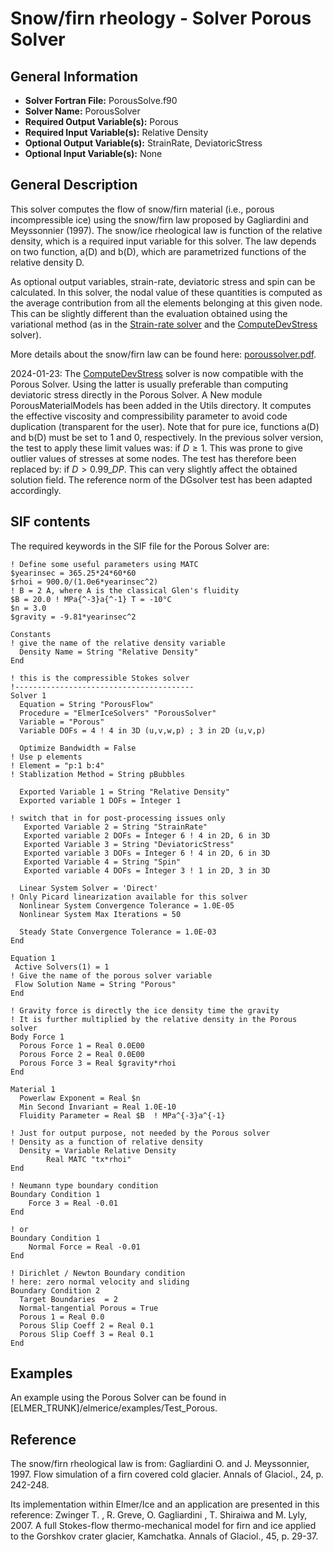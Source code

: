 # Snow/firn rheology - Solver Porous Solver
## General Information
- **Solver Fortran File:** PorousSolve.f90
- **Solver Name:** PorousSolver
- **Required Output Variable(s):** Porous
- **Required Input Variable(s):** Relative Density
- **Optional Output Variable(s):** StrainRate, DeviatoricStress
- **Optional Input Variable(s):** None

## General Description
This solver computes the flow of snow/firn material (i.e., porous incompressible ice) using the snow/firn law proposed by Gagliardini and Meyssonnier (1997). The snow/ice rheological law is function of the relative density, which is a required input variable for this solver. The law depends on two function, a(D) and b(D), which are parametrized functions of the relative density D.

As optional output variables, strain-rate, deviatoric stress and spin can be calculated. In this solver, the nodal value of these quantities is computed as the average contribution from all the elements belonging at this given node. This can be slightly different than the evaluation obtained using the variational method (as in the [Strain-rate solver](./ComputeStrainRate.md) and the [ComputeDevStress](./ComputeDevStress.md) solver).

More details about the snow/firn law can be found here: [poroussolver.pdf](./poroussolver.pdf).

2024-01-23: The [ComputeDevStress](./ComputeDevStress.md) solver is now compatible with the Porous Solver. Using the latter is usually preferable than computing deviatoric stress directly in the Porous Solver. A New module PorousMaterialModels has been added in the Utils directory. It computes the effective viscosity and compressibility parameter to avoid code duplication (transparent for the user).
Note that for pure ice, functions a(D) and b(D) must be set to 1 and 0, respectively. In the previous solver version, the test to apply these limit values was: if $D \geq 1$. This was prone to give outlier values of stresses at some nodes. The test has therefore been replaced by: if $D > 0.99\_DP$. This can very slightly affect the obtained solution field. The reference norm of the DGsolver test has been adapted accordingly. 

## SIF contents
The required keywords in the SIF file for the Porous Solver are:

```
! Define some useful parameters using MATC
$yearinsec = 365.25*24*60*60
$rhoi = 900.0/(1.0e6*yearinsec^2)
! B = 2 A, where A is the classical Glen's fluidity
$B = 20.0 ! MPa{^-3}a{^-1} T = -10°C
$n = 3.0
$gravity = -9.81*yearinsec^2

Constants
! give the name of the relative density variable 
  Density Name = String "Relative Density"
End

! this is the compressible Stokes solver
!----------------------------------------
Solver 1
  Equation = String "PorousFlow"
  Procedure = "ElmerIceSolvers" "PorousSolver"
  Variable = "Porous"
  Variable DOFs = 4 ! 4 in 3D (u,v,w,p) ; 3 in 2D (u,v,p)
  
  Optimize Bandwidth = False
! Use p elements
! Element = "p:1 b:4"
! Stablization Method = String pBubbles

  Exported Variable 1 = String "Relative Density"
  Exported variable 1 DOFs = Integer 1

! switch that in for post-processing issues only
   Exported Variable 2 = String "StrainRate"
   Exported variable 2 DOFs = Integer 6 ! 4 in 2D, 6 in 3D
   Exported Variable 3 = String "DeviatoricStress"
   Exported variable 3 DOFs = Integer 6 ! 4 in 2D, 6 in 3D
   Exported Variable 4 = String "Spin"
   Exported variable 4 DOFs = Integer 3 ! 1 in 2D, 3 in 3D

  Linear System Solver = 'Direct'
! Only Picard linearization available for this solver
  Nonlinear System Convergence Tolerance = 1.0E-05
  Nonlinear System Max Iterations = 50

  Steady State Convergence Tolerance = 1.0E-03
End

Equation 1
 Active Solvers(1) = 1
! Give the name of the porous solver variable
 Flow Solution Name = String "Porous"
End

! Gravity force is directly the ice density time the gravity
! It is further multiplied by the relative density in the Porous solver
Body Force 1
  Porous Force 1 = Real 0.0E00
  Porous Force 2 = Real 0.0E00
  Porous Force 3 = Real $gravity*rhoi 
End

Material 1
  Powerlaw Exponent = Real $n
  Min Second Invariant = Real 1.0E-10
  Fluidity Parameter = Real $B  ! MPa^{-3}a^{-1} 
 
! Just for output purpose, not needed by the Porous solver   
! Density as a function of relative density
  Density = Variable Relative Density
        Real MATC "tx*rhoi"
End

! Neumann type boundary condition
Boundary Condition 1
    Force 3 = Real -0.01
End

! or
Boundary Condition 1
    Normal Force = Real -0.01
End

! Dirichlet / Newton Boundary condition
! here: zero normal velocity and sliding
Boundary Condition 2
  Target Boundaries  = 2
  Normal-tangential Porous = True
  Porous 1 = Real 0.0
  Porous Slip Coeff 2 = Real 0.1
  Porous Slip Coeff 3 = Real 0.1
End
```

## Examples
An example using the Porous Solver can be found in [ELMER_TRUNK]/elmerice/examples/Test_Porous.

## Reference
The snow/firn rheological law is from:
Gagliardini O. and J. Meyssonnier, 1997. Flow simulation of a firn covered cold glacier. Annals of Glaciol., 24, p. 242-248.

Its implementation within Elmer/Ice and an application are presented in this reference:
Zwinger T. , R. Greve, O. Gagliardini , T. Shiraiwa and M. Lyly, 2007. A full Stokes-flow thermo-mechanical model for firn and ice applied to the Gorshkov crater glacier, Kamchatka. Annals of Glaciol., 45, p. 29-37.
